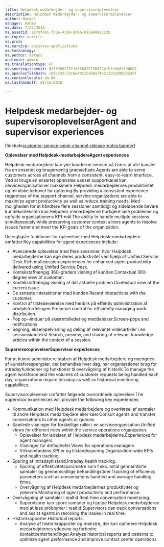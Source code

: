 ```yaml
---
title: Helpdesk medarbejder- og supervisoroplevelser
description: Helpdesk medarbejder- og supervisoroplevelser
author: MargoC
manager: AnnBe
ms.date: 7/22/2018
ms.assetid: a370f401-fc3e-45b8-9366-0a59e0625c2b
ms.topic: article
ms.prod: 
ms.service: business-applications
ms.technology: 
ms.author: margoc
audience: Admin
ms.translationtype: HT
ms.sourcegitcommit: 62ff356275ffd55047573b9224fb7c94df8dd602
ms.openlocfilehash: cb9c432c7dc6e40c35d58af4a212ab1095b32a9f
ms.contentlocale: da-dk
ms.lasthandoff: 08/15/2018

---
```


#  <a name="agent-and-supervisor-experiences"></a><span data-ttu-id="8d9ca-103">Helpdesk medarbejder- og supervisoroplevelser</span><span class="sxs-lookup"><span data-stu-id="8d9ca-103">Agent and supervisor experiences</span></span>

[!include[customer-service-omni-channel-release-notes banner](../../includes/customer-service-omni-channel-release-notes.md)]




<span data-ttu-id="8d9ca-104">**Oplevelser med Helpdesk-medarbejdere**</span><span class="sxs-lookup"><span data-stu-id="8d9ca-104">**Agent experiences**</span></span>

<span data-ttu-id="8d9ca-105">Helpdesk medarbejdere kan yde kunderne service på tværs af alle kanaler fra en ensartet og brugervenlig grænseflade.</span><span class="sxs-lookup"><span data-stu-id="8d9ca-105">Agents are able to serve customers across all channels from a consistent, easy-to-learn interface.</span></span> <span data-ttu-id="8d9ca-106">Ved at bruge en ensartet oplevelse uanset supportkanal kan serviceorganisationer maksimere Helpdesk medarbejdernes produktivitet og mindske behovet for oplæring.</span><span class="sxs-lookup"><span data-stu-id="8d9ca-106">By providing a consistent experience regardless of the support channel, service organizations are able to maximize agent productivity as well as reduce training needs.</span></span> <span data-ttu-id="8d9ca-107">Med muligheden for at håndtere flere sessioner samtidigt og sideløbende bevare kundekonteksten kan Helpdesk medarbejderne hurtigere løse problemer og opfylde organisationens KPI-mål.</span><span class="sxs-lookup"><span data-stu-id="8d9ca-107">The ability to handle multiple sessions simultaneously while preserving customer context allows agents to resolve issues faster and meet the KPI goals of the organization.</span></span>

<span data-ttu-id="8d9ca-108">De vigtigste funktioner for oplevelser med Helpdesk-medarbejdere omfatter:</span><span class="sxs-lookup"><span data-stu-id="8d9ca-108">Key capabilities for agent experiences include:</span></span>

-   <span data-ttu-id="8d9ca-109">Avancerede oplevelser med flere sessioner, hvor Helpdesk medarbejderne kan øge deres produktivitet ved hjælp af Unified Service Desk.</span><span class="sxs-lookup"><span data-stu-id="8d9ca-109">Rich multisession experiences for enhanced agent productivity delivered using Unified Service Desk.</span></span>
-   <span data-ttu-id="8d9ca-110">Kontekstafhængig 360-graders visning af kunden.</span><span class="sxs-lookup"><span data-stu-id="8d9ca-110">Contextual 360-degree view of customer.</span></span>
-   <span data-ttu-id="8d9ca-111">Kontekstafhængig visning af det aktuelle problem.</span><span class="sxs-lookup"><span data-stu-id="8d9ca-111">Contextual view of the current issue.</span></span>
-   <span data-ttu-id="8d9ca-112">De seneste interaktioner med kunden.</span><span class="sxs-lookup"><span data-stu-id="8d9ca-112">Recent interactions with the customer.</span></span>
-   <span data-ttu-id="8d9ca-113">Kontrol af tilstedeværelse med henblik på effektiv administration af arbejdsfordelingen.</span><span class="sxs-lookup"><span data-stu-id="8d9ca-113">Presence control for efficiently managing work distribution.</span></span>
-   <span data-ttu-id="8d9ca-114">Pop op-vinduer på skærmbilledet og meddelelser.</span><span class="sxs-lookup"><span data-stu-id="8d9ca-114">Screen-pops and notifications.</span></span>
-   <span data-ttu-id="8d9ca-115">Søgning, eksempelvisning og deling af relevante videnartikler i en sessionskontekst.</span><span class="sxs-lookup"><span data-stu-id="8d9ca-115">Search, preview, and sharing of relevant knowledge articles within the context of a session.</span></span>

<span data-ttu-id="8d9ca-116">**Supervisoroplevelser**</span><span class="sxs-lookup"><span data-stu-id="8d9ca-116">**Supervisor experiences**</span></span>

<span data-ttu-id="8d9ca-117">For at kunne administrere staben af Helpdesk medarbejdere og mængden af kundeforespørgsler, der behandles hver dag, har organisationer brug for intradayfunktioner og funktioner til overvågning af historik.</span><span class="sxs-lookup"><span data-stu-id="8d9ca-117">To manage the agent workforce and the volumes of customer requests being handled each day, organizations require intraday as well as historical monitoring capabilities.</span></span> 

<span data-ttu-id="8d9ca-118">Supervisoroplevelser omfatter følgende overordnede oplevelser:</span><span class="sxs-lookup"><span data-stu-id="8d9ca-118">The supervisor experiences will provide the following key experiences:</span></span>

-   <span data-ttu-id="8d9ca-119">Kommunikation med Helpdesk medarbejdere og overførsel af samtaler til andre Helpdesk medarbejdere eller køer.</span><span class="sxs-lookup"><span data-stu-id="8d9ca-119">Consult agents and transfer conversations to other agents or queues.</span></span> 
-   <span data-ttu-id="8d9ca-120">Samlede visninger for forskellige roller i en serviceorganisation.</span><span class="sxs-lookup"><span data-stu-id="8d9ca-120">Unified views for different roles within the service operations organization.</span></span>
    -   <span data-ttu-id="8d9ca-121">Oplevelser for ledelsen af Helpdesk medarbejderne.</span><span class="sxs-lookup"><span data-stu-id="8d9ca-121">Experiences for agent managers.</span></span>
    -   <span data-ttu-id="8d9ca-122">Visninger for driftschefer.</span><span class="sxs-lookup"><span data-stu-id="8d9ca-122">Views for operations managers.</span></span>
    -   <span data-ttu-id="8d9ca-123">Virksomhedens KPI'er og tilstandssporing.</span><span class="sxs-lookup"><span data-stu-id="8d9ca-123">Organization-wide KPIs and health tracking.</span></span>
-   <span data-ttu-id="8d9ca-124">Sporing af intradaytilstand.</span><span class="sxs-lookup"><span data-stu-id="8d9ca-124">Intraday health tracking.</span></span>
    -   <span data-ttu-id="8d9ca-125">Sporing af effektivitetsparametre som f.eks. antal gennemførte samtaler og gennemsnitlige behandlingstider.</span><span class="sxs-lookup"><span data-stu-id="8d9ca-125">Tracking of efficiency parameters such as conversations handled and average handling times.</span></span>
    -   <span data-ttu-id="8d9ca-126">Overvågning af Helpdesk medarbejdernes produktivitet og ydeevne.</span><span class="sxs-lookup"><span data-stu-id="8d9ca-126">Monitoring of agent productivity and performance.</span></span>
-   <span data-ttu-id="8d9ca-127">Overvågning af samtaler i realtid.</span><span class="sxs-lookup"><span data-stu-id="8d9ca-127">Real-time conversation monitoring.</span></span>
    -   <span data-ttu-id="8d9ca-128">Supervisorer kan spore samtaler og hjælpe Helpdesk medarbejderne med at løse problemer i realtid.</span><span class="sxs-lookup"><span data-stu-id="8d9ca-128">Supervisors can track conversations and assist agents in resolving the issues in real time.</span></span>
-   <span data-ttu-id="8d9ca-129">Historikrapporter.</span><span class="sxs-lookup"><span data-stu-id="8d9ca-129">Historical reports.</span></span>
    - <span data-ttu-id="8d9ca-130">Analyse af historikrapporter og mønstre, der kan optimere Helpdesk medarbejdernes ydeevne og forbedre kontaktcenterhandlinger.</span><span class="sxs-lookup"><span data-stu-id="8d9ca-130">Analyze historical reports and patterns to optimize agent performance and improve contact center operations.</span></span>


